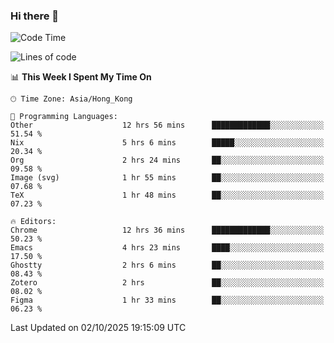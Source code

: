 ### Hi there 👋

<!--
**nicehiro/nicehiro** is a ✨ _special_ ✨ repository because its `README.md` (this file) appears on your GitHub profile.

Here are some ideas to get you started:

- 🔭 I’m currently working on ...
- 🌱 I’m currently learning ...
- 👯 I’m looking to collaborate on ...
- 🤔 I’m looking for help with ...
- 💬 Ask me about ...
- 📫 How to reach me: ...
- 😄 Pronouns: ...
- ⚡ Fun fact: ...
-->

<!--START_SECTION:waka-->
![Code Time](http://img.shields.io/badge/Code%20Time-1%2C119%20hrs%2012%20mins-blue)

![Lines of code](https://img.shields.io/badge/From%20Hello%20World%20I%27ve%20Written-1.9%20million%20lines%20of%20code-blue)

📊 **This Week I Spent My Time On** 

```text
🕑︎ Time Zone: Asia/Hong_Kong

💬 Programming Languages: 
Other                    12 hrs 56 mins      █████████████░░░░░░░░░░░░   51.54 % 
Nix                      5 hrs 6 mins        █████░░░░░░░░░░░░░░░░░░░░   20.34 % 
Org                      2 hrs 24 mins       ██░░░░░░░░░░░░░░░░░░░░░░░   09.58 % 
Image (svg)              1 hr 55 mins        ██░░░░░░░░░░░░░░░░░░░░░░░   07.68 % 
TeX                      1 hr 48 mins        ██░░░░░░░░░░░░░░░░░░░░░░░   07.23 % 

🔥 Editors: 
Chrome                   12 hrs 36 mins      █████████████░░░░░░░░░░░░   50.23 % 
Emacs                    4 hrs 23 mins       ████░░░░░░░░░░░░░░░░░░░░░   17.50 % 
Ghostty                  2 hrs 6 mins        ██░░░░░░░░░░░░░░░░░░░░░░░   08.43 % 
Zotero                   2 hrs               ██░░░░░░░░░░░░░░░░░░░░░░░   08.02 % 
Figma                    1 hr 33 mins        ██░░░░░░░░░░░░░░░░░░░░░░░   06.23 % 
```


 Last Updated on 02/10/2025 19:15:09 UTC
<!--END_SECTION:waka-->

